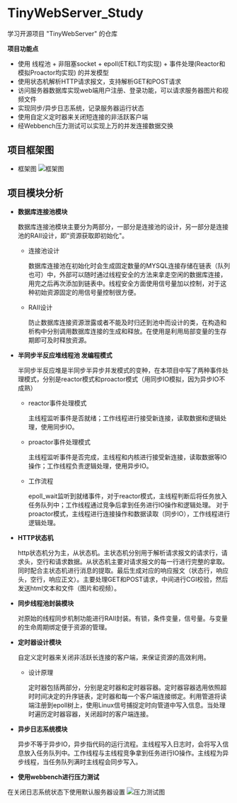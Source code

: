 
# TinyWebServer_Study
学习开源项目 "TinyWebServer" 的仓库

**项目功能点**
* 使用 线程池 + 非阻塞socket + epoll(ET和LT均实现) + 事件处理(Reactor和模拟Proactor均实现) 的并发模型
* 使用状态机解析HTTP请求报文，支持解析GET和POST请求
* 访问服务器数据库实现web端用户注册、登录功能，可以请求服务器图片和视频文件
* 实现同步/异步日志系统，记录服务器运行状态
* 使用自定义定时器来关闭短连接的非活跃客户端
* 经Webbench压力测试可以实现上万的并发连接数据交换

## 项目框架图
* 框架图
![框架图](https://github.com/Laity8/picture_resource_resort/blob/master/TinyWebServer_repository/webserver_frame.jpg "框架图")
## 项目模块分析
* **数据库连接池模块**

  数据库连接池模块主要分为两部分，一部分是连接池的设计，另一部分是连接池的RAII设计，即“资源获取即初始化"。
  * 连接池设计
      
     数据库连接池在初始化时会生成固定数量的MYSQL连接存储在链表（队列也可）中，外部可以随时通过线程安全的方法来拿走空闲的数据库连接，用完之后再次添加到链表中。线程安全方面使用信号量加以控制，对于这种初始资源固定的用信号量控制很方便。
  * RAII设计
 
     防止数据库连接资源泄露或者不能及时归还到池中而设计的类，在构造和析构中分别调用数据库连接的生成和释放。在使用是利用局部变量的生存期即可及时释放资源。
* **半同步半反应堆线程池 发编程模式**
  
  半同步半反应堆是半同步半异步并发模式的变种，在本项目中写了两种事件处理模式，分别是reactor模式和proactor模式（用同步IO模拟，因为异步IO不成熟）
  * reactor事件处理模式
    
    主线程监听事件是否就绪；工作线程进行接受新连接，读取数据和逻辑处理，使用同步IO。
  * proactor事件处理模式

    主线程监听事件是否完成，主线程和内核进行接受新连接，读取数据等IO操作；工作线程负责逻辑处理，使用异步IO。
  * 工作流程

    epoll_wait监听到就绪事件，对于reactor模式，主线程判断后将任务放入任务队列中；工作线程通过竞争后拿到任务进行IO操作和逻辑处理。
    对于proactor模式，主线程进行连接操作和数据读取（同步IO），工作线程进行逻辑处理。
* **HTTP状态机**
 
    http状态机分为主，从状态机。主状态机分别用于解析请求报文的请求行，请求头，空行和请求数据。从状态机主要对请求报文的每一行进行完整的拿取。同时配合主状态机进行消息的提取。最后生成对应的响应报文（状态行，响应头，空行，响应正文）。主要处理GET和POST请求，中间进行CGI校验，然后发送html文本和文件（图片和视频）。
* **同步线程池封装模块**

    对原始的线程同步机制功能进行RAII封装。有锁，条件变量，信号量。与变量的生命周期绑定便于资源的管理。
* **定时器设计模块**

    自定义定时器来关闭非活跃长连接的客户端，来保证资源的高效利用。
    * 设计原理
      
      定时器包括两部分，分别是定时器和定时器容器。定时器容器选用依照超时时间决定的升序链表，定时器和每一个客户端连接绑定。利用管道将读端注册到epoll树上，使用Linux信号捕捉定时向管道中写入信息。当处理时遍历定时器容器，关闭超时的客户端连接。
* **异步日志系统模块**

    异步不等于异步IO，异步指代码的运行流程。主线程写入日志时，会将写入信息放入任务队列中。工作线程与主线程竞争拿到任务进行IO操作。主线程为异步线程，当任务队列满时主线程会同步写入。
 
* **使用webbench进行压力测试**

在关闭日志系统状态下使用默认服务器设置
![压力测试图](https://github.com/Laity8/picture_resource_resort/blob/master/TinyWebServer_repository/webserver_test.jpg "压力测试图")
